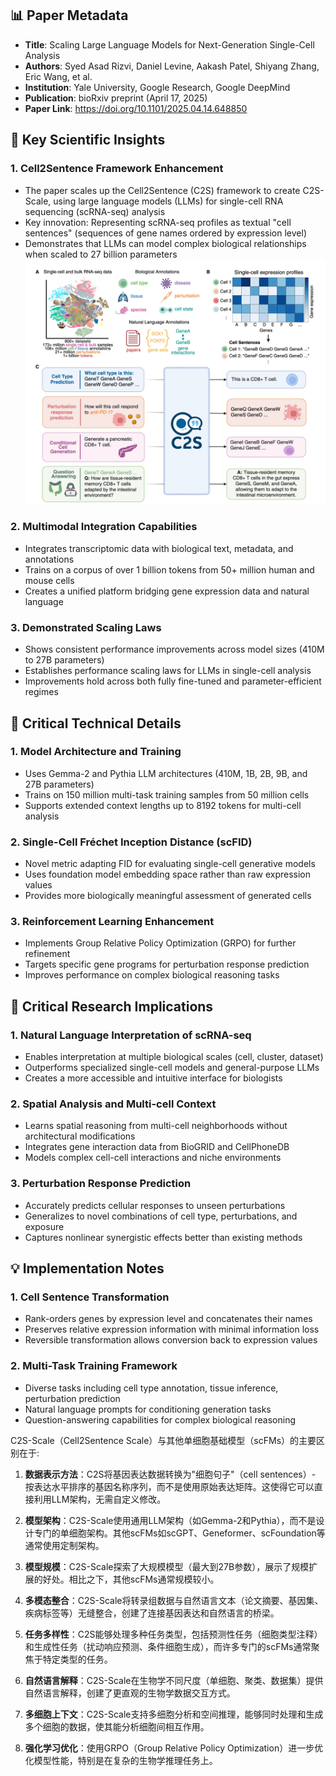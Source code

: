 ## 📊 Paper Metadata
- **Title**: Scaling Large Language Models for Next-Generation Single-Cell Analysis
- **Authors**: Syed Asad Rizvi, Daniel Levine, Aakash Patel, Shiyang Zhang, Eric Wang, et al.
- **Institution**: Yale University, Google Research, Google DeepMind
- **Publication**: bioRxiv preprint (April 17, 2025)
- **Paper Link**: https://doi.org/10.1101/2025.04.14.648850

## 🔄 Key Scientific Insights

### 1. Cell2Sentence Framework Enhancement
- The paper scales up the Cell2Sentence (C2S) framework to create C2S-Scale, using large language models (LLMs) for single-cell RNA sequencing (scRNA-seq) analysis
- Key innovation: Representing scRNA-seq profiles as textual "cell sentences" (sequences of gene names ordered by expression level)
- Demonstrates that LLMs can model complex biological relationships when scaled to 27 billion parameters
![C2S-Scale bridges scRNA-seq data and natural language by training LLMs to perform single-cell analysis tasks on diverse multimodal data.](../../../paper-figures/2025-04-Cell2Sentence-ScalePreprint-bioRxiv.png)


### 2. Multimodal Integration Capabilities
- Integrates transcriptomic data with biological text, metadata, and annotations
- Trains on a corpus of over 1 billion tokens from 50+ million human and mouse cells
- Creates a unified platform bridging gene expression data and natural language

### 3. Demonstrated Scaling Laws
- Shows consistent performance improvements across model sizes (410M to 27B parameters)
- Establishes performance scaling laws for LLMs in single-cell analysis
- Improvements hold across both fully fine-tuned and parameter-efficient regimes

## 🔬 Critical Technical Details

### 1. Model Architecture and Training
- Uses Gemma-2 and Pythia LLM architectures (410M, 1B, 2B, 9B, and 27B parameters)
- Trains on 150 million multi-task training samples from 50 million cells
- Supports extended context lengths up to 8192 tokens for multi-cell analysis

### 2. Single-Cell Fréchet Inception Distance (scFID)
- Novel metric adapting FID for evaluating single-cell generative models
- Uses foundation model embedding space rather than raw expression values
- Provides more biologically meaningful assessment of generated cells

### 3. Reinforcement Learning Enhancement
- Implements Group Relative Policy Optimization (GRPO) for further refinement
- Targets specific gene programs for perturbation response prediction
- Improves performance on complex biological reasoning tasks

## 💭 Critical Research Implications

### 1. Natural Language Interpretation of scRNA-seq
- Enables interpretation at multiple biological scales (cell, cluster, dataset)
- Outperforms specialized single-cell models and general-purpose LLMs
- Creates a more accessible and intuitive interface for biologists

### 2. Spatial Analysis and Multi-cell Context
- Learns spatial reasoning from multi-cell neighborhoods without architectural modifications
- Integrates gene interaction data from BioGRID and CellPhoneDB
- Models complex cell-cell interactions and niche environments

### 3. Perturbation Response Prediction
- Accurately predicts cellular responses to unseen perturbations
- Generalizes to novel combinations of cell type, perturbations, and exposure
- Captures nonlinear synergistic effects better than existing methods

## 💡 Implementation Notes

### 1. Cell Sentence Transformation
- Rank-orders genes by expression level and concatenates their names
- Preserves relative expression information with minimal information loss
- Reversible transformation allows conversion back to expression values

### 2. Multi-Task Training Framework
- Diverse tasks including cell type annotation, tissue inference, perturbation prediction
- Natural language prompts for conditioning generation tasks
- Question-answering capabilities for complex biological reasoning

C2S-Scale（Cell2Sentence Scale）与其他单细胞基础模型（scFMs）的主要区别在于:

1. **数据表示方法**：C2S将基因表达数据转换为"细胞句子"（cell sentences）- 按表达水平排序的基因名称序列，而不是使用原始表达矩阵。这使得它可以直接利用LLM架构，无需自定义修改。

2. **模型架构**：C2S-Scale使用通用LLM架构（如Gemma-2和Pythia），而不是设计专门的单细胞架构。其他scFMs如scGPT、Geneformer、scFoundation等通常使用定制架构。

3. **模型规模**：C2S-Scale探索了大规模模型（最大到27B参数），展示了规模扩展的好处。相比之下，其他scFMs通常规模较小。

4. **多模态整合**：C2S-Scale将转录组数据与自然语言文本（论文摘要、基因集、疾病标签等）无缝整合，创建了连接基因表达和自然语言的桥梁。

5. **任务多样性**：C2S能够处理多种任务类型，包括预测性任务（细胞类型注释）和生成性任务（扰动响应预测、条件细胞生成），而许多专门的scFMs通常聚焦于特定类型的任务。

6. **自然语言解释**：C2S-Scale在生物学不同尺度（单细胞、聚类、数据集）提供自然语言解释，创建了更直观的生物学数据交互方式。

7. **多细胞上下文**：C2S-Scale支持多细胞分析和空间推理，能够同时处理和生成多个细胞的数据，使其能分析细胞间相互作用。

8. **强化学习优化**：使用GRPO（Group Relative Policy Optimization）进一步优化模型性能，特别是在复杂的生物学推理任务上。

